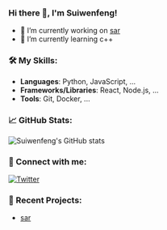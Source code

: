 ### Hi there 👋, I'm Suiwenfeng!

- 🔭 I’m currently working on [sar](https://github.com/suiwenfeng/sar)
- 🌱 I’m currently learning c++

### 🛠️ My Skills:

- **Languages**: Python, JavaScript, ...
- **Frameworks/Libraries**: React, Node.js, ...
- **Tools**: Git, Docker, ...

### 📈 GitHub Stats:

![Suiwenfeng's GitHub stats](https://github-readme-stats.vercel.app/api?username=suiwenfeng&show_icons=true&theme=radical)

### 🔗 Connect with me:

[![Twitter](https://img.shields.io/badge/Twitter-1DA1F2?style=for-the-badge&logo=twitter&logoColor=white)](https://x.com/suiwenfeng)

### 📂 Recent Projects:

- [sar](https://github.com/suiwenfeng/sar)